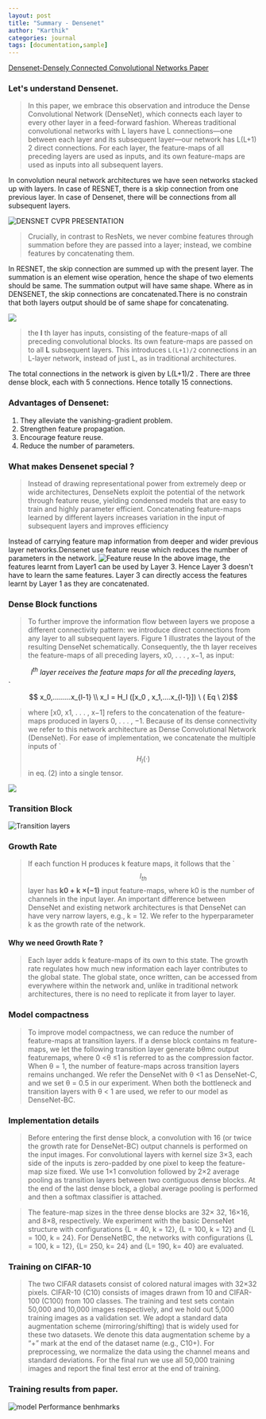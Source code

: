 ```yaml
---
layout: post
title: "Summary - Densenet"
author: "Karthik"
categories: journal
tags: [documentation,sample]
---
```




[Densenet-Densely Connected Convolutional Networks Paper](https://arxiv.org/pdf/1608.06993.pdf)

### Let's understand Densenet.

>In this paper, we embrace this observation and introduce the Dense Convolutional Network (DenseNet), which connects each layer to every other layer in a feed-forward fashion. Whereas traditional convolutional networks with L layers have L connections—one between each layer and its subsequent layer—our network has L(L+1) 2 direct connections. For each layer, the feature-maps of all preceding layers are used as inputs, and its own feature-maps are used as inputs into all subsequent layers.

In convolution neural network architectures we have seen networks stacked up with layers. In case of RESNET, there is a skip connection from one previous layer. In case of Densenet, there will be connections from all subsequent layers.  

![DENSNET CVPR PRESENTATION ](https://i.imgur.com/vsqXLzE.png)

>Crucially, in contrast to ResNets, we never combine features through summation before they are passed into a layer; instead, we combine features by concatenating them.

In RESNET, the skip connection are summed up with the present layer. The summation is an element wise operation, hence the shape of two elements should be same. The summation output will have same shape. Where as in DENSENET, the skip connections are concatenated.There is no constrain that both layers output should be of same shape for concatenating.


![](https://cdn-images-1.medium.com/max/1600/1*_Y7-f9GpV7F93siM1js0cg.jpeg)

> the  **l** th layer has inputs, consisting of the feature-maps of all preceding convolutional blocks. Its own feature-maps are passed on to all **L** subsequent layers. This introduces `L(L+1)/2` connections in an L-layer network, instead of just L, as in traditional architectures.

The total connections in the network is given by L(L+1)/2 . 
There are three dense block, each with 5 connections. Hence totally 15 connections. 


### Advantages of Densenet:
1. They alleviate the vanishing-gradient problem.
2. Strengthen feature propagation.
3. Encourage feature reuse.
4. Reduce the number of parameters.

### What makes Densenet special ?

>Instead of drawing representational power from extremely deep or wide architectures, DenseNets exploit the potential of the network through feature reuse, yielding condensed models that are easy to train and highly parameter efficient. Concatenating feature-maps learned by different layers increases variation in the input of subsequent layers and improves efficiency

Instead of carrying feature map information from deeper and wider previous layer networks.Densenet use feature reuse which reduces the number of parameters in the network.
![Feature reuse](https://media.giphy.com/media/41xdgKPlPn0TFNMMo6/giphy.gif)
In the above image, the features learnt from Layer1 can be used by Layer 3. Hence Layer 3 doesn't have to learn the same features. Layer 3 can directly access the features learnt by Layer 1 as they are concatenated. 

### Dense Block functions

>To further improve the information flow between layers we propose a different connectivity pattern: we introduce direct connections from any layer to all subsequent layers. Figure 1 illustrates the layout of the resulting DenseNet schematically. Consequently, the th layer receives the feature-maps of all preceding layers, x0, . . . , x−1, as input:
>

$$ l^{th} \ layer  \ receives \ the \ feature \ maps \ for \ all \ the \ preceding \ layers, $$    `$$ x_0,.........x_{l-1} \\
 x_l = H_l ([x_0 , x_1,....x_{l-1}])   \  ( Eq \ 2)$$

>where [x0, x1, . . . , x−1] refers to the concatenation of the feature-maps produced in layers 0, . . . , −1. Because of its dense connectivity we refer to this network architecture as Dense Convolutional Network (DenseNet). For ease of implementation, we concatenate the multiple inputs of `$$H_l{(·)}$$ in eq. (2) into a single tensor.


 ![](https://pli.io/25qD0Y.png)

### Transition Block
![Transition layers](https://pli.io/25qNT9.png)

### Growth Rate

>If each function H produces k feature maps, it follows that the `$$ l_{th} $$ layer has **k0 + k ×(−1)** input feature-maps, where k0 is the number of channels in the input layer. An important difference between DenseNet and existing network architectures is that DenseNet can have very narrow layers, e.g., k = 12. We refer to the hyperparameter k as the growth rate of the network. 

#### Why we need Growth Rate ?
>Each layer adds k feature-maps of its own to this state. The growth rate regulates how much new information each layer contributes to the global state. The global state, once written, can be accessed from everywhere within the network and, unlike in traditional network architectures, there is no need to replicate it from layer to layer.



### Model compactness
>To improve model compactness, we can reduce the number of feature-maps at transition layers. If a dense block contains m feature-maps, we let the following transition layer generate bθmc output featuremaps, where 0 <θ ≤1 is referred to as the compression factor. When θ = 1, the number of feature-maps across transition layers remains unchanged. We refer the DenseNet with θ <1 as DenseNet-C, and we set θ = 0.5 in our experiment. When both the bottleneck and transition layers with θ < 1 are used, we refer to our model as DenseNet-BC.


### Implementation details

>Before entering the first dense block, a convolution with 16 (or twice the growth rate for DenseNet-BC) output channels is performed on the input images. For convolutional layers with kernel size 3×3, each side of the inputs is zero-padded by one pixel to keep the feature-map size fixed. We use 1×1 convolution followed by 2×2 average pooling as transition layers between two contiguous dense blocks. At the end of the last dense block, a global average pooling is performed and then a softmax classifier is attached. 



>The feature-map sizes in the three dense blocks are 32× 32, 16×16, and 8×8, respectively. We experiment with the basic DenseNet structure with configurations {L = 40, k = 12}, {L = 100, k = 12} and {L = 100, k = 24}. For DenseNetBC, the networks with configurations {L = 100, k = 12}, {L= 250, k= 24} and {L= 190, k= 40} are evaluated.



### Training on CIFAR-10
>The two CIFAR datasets consist of colored natural images with 32×32 pixels. CIFAR-10 (C10) consists of images drawn from 10 and CIFAR-100 (C100) from 100 classes. The training and test sets contain 50,000 and 10,000 images respectively, and we hold out 5,000 training images as a validation set. We adopt a standard data augmentation scheme (mirroring/shifting) that is widely used for these two datasets. We denote this data augmentation scheme by a “+” mark at the end of the dataset name (e.g., C10+). For preprocessing, we normalize the data using the channel means and standard deviations. For the final run we use all 50,000 training images and report the final test error at the end of training.




### Training results from paper.

![model Performance benhmarks](https://cdn-images-1.medium.com/max/1600/1*7WdURialIGTojNI9ltrplA.png)
